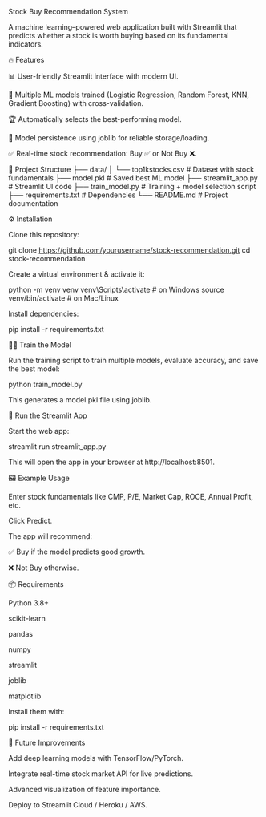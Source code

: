 Stock Buy Recommendation System

A machine learning–powered web application built with Streamlit that predicts whether a stock is worth buying based on its fundamental indicators.

🔥 Features

📊 User-friendly Streamlit interface with modern UI.

🤖 Multiple ML models trained (Logistic Regression, Random Forest, KNN, Gradient Boosting) with cross-validation.

🏆 Automatically selects the best-performing model.

💾 Model persistence using joblib for reliable storage/loading.

✅ Real-time stock recommendation: Buy ✅ or Not Buy ❌.

📂 Project Structure
├── data/
│   └── top1kstocks.csv       # Dataset with stock fundamentals
├── model.pkl                 # Saved best ML model
├── streamlit_app.py          # Streamlit UI code
├── train_model.py            # Training + model selection script
├── requirements.txt          # Dependencies
└── README.md                 # Project documentation

⚙️ Installation

Clone this repository:

git clone https://github.com/yourusername/stock-recommendation.git
cd stock-recommendation


Create a virtual environment & activate it:

python -m venv venv
venv\Scripts\activate   # on Windows
source venv/bin/activate # on Mac/Linux


Install dependencies:

pip install -r requirements.txt

🏋️‍♂️ Train the Model

Run the training script to train multiple models, evaluate accuracy, and save the best model:

python train_model.py


This generates a model.pkl file using joblib.

🚀 Run the Streamlit App

Start the web app:

streamlit run streamlit_app.py


This will open the app in your browser at http://localhost:8501.

🖼️ Example Usage

Enter stock fundamentals like CMP, P/E, Market Cap, ROCE, Annual Profit, etc.

Click Predict.

The app will recommend:

✅ Buy if the model predicts good growth.

❌ Not Buy otherwise.

📦 Requirements

Python 3.8+

scikit-learn

pandas

numpy

streamlit

joblib

matplotlib

Install them with:

pip install -r requirements.txt

🌟 Future Improvements

Add deep learning models with TensorFlow/PyTorch.

Integrate real-time stock market API for live predictions.

Advanced visualization of feature importance.

Deploy to Streamlit Cloud / Heroku / AWS.